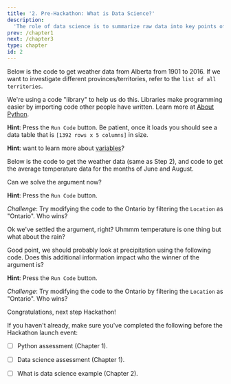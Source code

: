 ```yaml
---
title: '2. Pre-Hackathon: What is Data Science?'
description:
  'The role of data science is to summarize raw data into key points of information. Data science helps us make decisions and also saves us time - there can be millions of data points in a raw data set. It would take a long time to analyze raw data without data science skills!'
prev: /chapter1
next: /chapter3
type: chapter
id: 2
---
```


<exercise id="1" title="A data science example" type="slides">

<slides source="chapter2_01_datastory">
</slides>

</exercise>

<exercise id="2" title="Let's wrangle weather data!">

Below is the code to get weather data from Alberta from 1901 to 2016. If we want to investigate different provinces/territories, refer to the `list of all territories`. 

We're using a code "library" to help us do this. Libraries make programming easier by importing code other people have written. Learn more at [About Python](https://www.python.org/about).

<codeblock id="02_01">

</codeblock>

**Hint**: Press the `Run Code` button. Be patient, once it loads you should see a data table that is `[1392 rows x 5 columns]` in size.

**Hint**: want to learn more about [variables](https://www.tutorialspoint.com/python/python_variable_types.htm)?

</exercise>

<exercise id="3" title="Settling the argument">

Below is the code to get the weather data (same as Step 2), and code to get the average temperature data for the months of June and August. 

Can we solve the argument now?

<codeblock id="02_02">

</codeblock>

**Hint**: Press the `Run Code` button.

*Challenge*: Try modifying the code to the Ontario by filtering the `Location` as "Ontario". Who wins?

</exercise>

<exercise id="4" title="But what about rain?">

Ok we've settled the argument, right? Uhmmm temperature is one thing but what about the rain? 

Good point, we should probably look at precipitation using the following code. Does this additional information impact who the winner of the argument is?

<codeblock id="02_03">

</codeblock>

**Hint**: Press the `Run Code` button.

*Challenge*: Try modifying the code to the Ontario by filtering the `Location` as "Ontario". Who wins?

</exercise>

<exercise id="5" title="Pre-Hackathon checklist">

Congratulations, next step Hackathon!

If you haven't already, make sure you've completed the following before the Hackathon launch event:

 - [ ] Python assessment (Chapter 1).

- [ ] Data science assessment (Chapter 1).

- [ ] What is data science example (Chapter 2).



</exercise>

